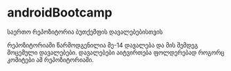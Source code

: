 # androidBootcamp
საერთო რეპოზიტორია ბუთქემფის დავალებებისთვის

რეპოზიტორიაში წარმოდგენილია მე-14 დავალება და მის შემდეგ მოცემული დავალებები.
დავალებები აიტვირთება ფოლდერებად როგორც კომიტები ამ რეპოზიტორიაში.
